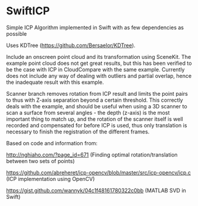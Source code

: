 # SwiftICP
Simple ICP Algorithm implemented in Swift with as few dependencies as possible

Uses KDTree (https://github.com/Bersaelor/KDTree).

Include an onscreen point cloud and its transformation using SceneKit. The example point cloud does not get great results, but this has been verified to be the case with ICP in CloudCompare with the same example. Currently does not include any way of dealing with outliers and partial overlap, hence the inadequate result with this example.

Scanner branch removes rotation from ICP result and limits the point pairs to thus with Z-axis separation beyond a certain threshold. This correctly deals with the example, and should be useful when using a 3D scanner to scan a surface from several angles - the depth (z-axis) is the most important thing to match up, and the rotation of the scanner itself is well recorded and compensated for before ICP is used, thus only translation is necessary to finish the registration of the different frames.

Based on code and information from:

http://nghiaho.com/?page_id=671 (Finding optimal rotation/translation between two sets of points)

https://github.com/abreheret/icp-opencv/blob/master/src/icp-opencv/icp.c (ICP implementation using OpenCV)

https://gist.github.com/wannyk/04c1f48161780322c0bb (MATLAB SVD in Swift)
